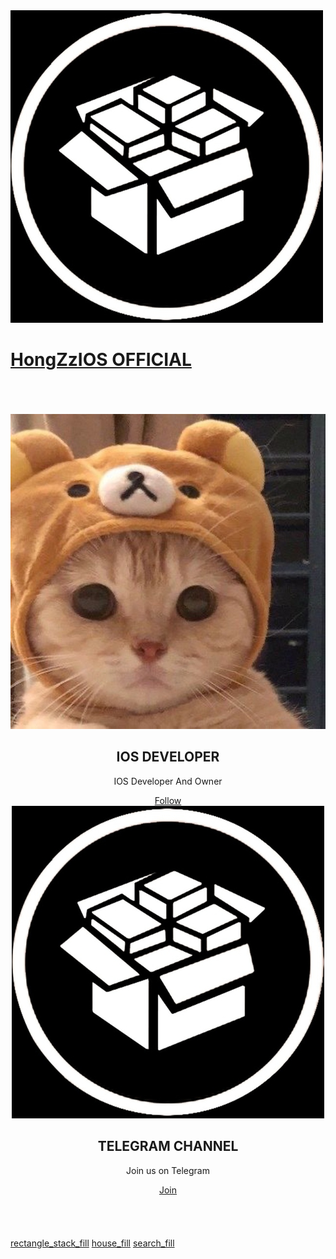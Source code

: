<html><head>
<title>HongZzIOS OFFICIAL</title>
<link rel="manifest" href="manifest.json">
<link rel="stylesheet" href="style.css">
<meta name="viewport" content="width=device-width, initial-scale=1, maximum-scale=1, minimum-scale=1, user-scalable=no, viewport-fit=cover minimal-ui standalone">
<link rel="icon" href="favicon.ico" type="image/x-icon">
<link rel="shortcut icon" href="favicon.ico" type="image/x-icon">
<link rel="apple-touch-icon" href="My Channel.png">
<meta name="apple-mobile-web-app-capable" content="yes">
</head>
<body><a href="javascript:myFunction()">
<div class="top">
<img src="My Channel.png">
<h1>HongZzIOS OFFICIAL</h1>
</div>
</a>
<br>
<br>
<br>
<center>
<div class="card-devs">
<img src="Me.png">
<h2>IOS DEVELOPER</h2>
<p>IOS Developer And Owner</p>
<a href="https://t.me//theldofnop">Follow</a>
</div>
<div class="card-devs">
<img src="My Channel.png">
<h2>TELEGRAM CHANNEL</h2>
<p>Join us on Telegram</p>
<a href="https://t.me//welcomethenop">Join</a>
</div>
</center>
<br>
<br>
<br>
<br>
<div class="nav">	
<a href="Sections" class="tab">rectangle_stack_fill</a>
<a href="https://Hongzzios.github.io/VIP/" class="tab">house_fill</a>
<a href="Search" class="tab">search_fill</a>
</div>
<script>
function myFunction() {
  alert("My Store Now Not Signed!😄");
}
</script>

</body></html>
